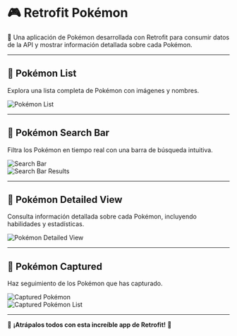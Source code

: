 # 🎮 Retrofit Pokémon

📌 Una aplicación de Pokémon desarrollada con Retrofit para consumir datos de la API y mostrar información detallada sobre cada Pokémon.  

---

## 📜 Pokémon List  
Explora una lista completa de Pokémon con imágenes y nombres.  

![Pokémon List](https://github.com/user-attachments/assets/89b01e4d-4ccc-41f5-b157-f8e0f02049f4)  

---

## 🔎 Pokémon Search Bar  
Filtra los Pokémon en tiempo real con una barra de búsqueda intuitiva.  

![Search Bar](https://github.com/user-attachments/assets/8b5f42f6-b2f5-430f-a06b-dc9ecfd93ef1)  
![Search Bar Results](https://github.com/user-attachments/assets/2d90a41e-a4a2-478f-87e8-9fe5c36f580e)  

---

## 📖 Pokémon Detailed View  
Consulta información detallada sobre cada Pokémon, incluyendo habilidades y estadísticas.  

![Pokémon Detailed View](https://github.com/user-attachments/assets/037fe338-0eb2-48c5-b5fe-68693014cae1)

---

## 🎯 Pokémon Captured  
Haz seguimiento de los Pokémon que has capturado.  

![Captured Pokémon](https://github.com/user-attachments/assets/ab0b236c-ab9f-4a4e-afa4-7ee2dbc6a56d)  
![Captured Pokémon List](https://github.com/user-attachments/assets/e38a39ae-1947-40c7-81af-bed350751640)  

---

🚀 **¡Atrápalos todos con esta increíble app de Retrofit!** 🎉  
